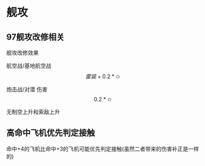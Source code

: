 # 舰攻

## 97舰攻改修相关

舰攻改修效果 

航空战/基地航空战 $$雷装+0.2*✩ $$ 

炮击战/对潜 伤害 $$0.2*✩ $$ 

无制空上升和索敌上升

## 高命中飞机优先判定接触

命中+4的飞机比命中+3的飞机可能优先判定接触\(虽然二者带来的伤害补正是一样的\)

